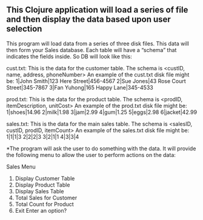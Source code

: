 ## This Clojure application will load a series of file and then display the data based upon user selection ##
This program will load data from a series of three disk files. This data will then form your
Sales database. Each table will have a “schema” that indicates the fields inside. So DB will look
like this:

cust.txt: This is the data for the customer table. The schema is
<custID, name, address, phoneNumber>
An example of the cust.txt disk file might be:
1|John Smith|123 Here Street|456-4567
2|Sue Jones|43 Rose Court Street|345-7867
3|Fan Yuhong|165 Happy Lane|345-4533

prod.txt: This is the data for the product table. The schema is
<prodID, itemDescription, unitCost>
An example of the prod.txt disk file might be:
1|shoes|14.96
2|milk|1.98
3|jam|2.99
4|gum|1.25
5|eggs|2.98
6|jacket|42.99

sales.txt: This is the data for the main sales table. The schema is
<salesID, custID, prodID, itemCount>
An example of the sales.txt disk file might be:
1|1|1|3
2|2|2|3
3|2|1|1
4|3|3|4

*The program will ask the user to do something with the data. It will provide the following menu to allow the user to perform actions on the data:

  Sales Menu 

  1. Display Customer Table
  2. Display Product Table
  3. Display Sales Table
  4. Total Sales for Customer
  5. Total Count for Product
  6. Exit
  Enter an option?
